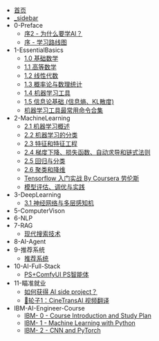* [首页](README.md)
* [_sidebar](_sidebar.md)
* 0-Preface
  * [序2 - 为什么要学AI？](0-Preface/%E5%BA%8F2%20-%20%E4%B8%BA%E4%BB%80%E4%B9%88%E8%A6%81%E5%AD%A6AI%EF%BC%9F.md)
  * [序 - 学习路线图](0-Preface/%E5%BA%8F%20-%20%E5%AD%A6%E4%B9%A0%E8%B7%AF%E7%BA%BF%E5%9B%BE.md)
* 1-EssentialBasics
  * [1.0 基础数学](1-EssentialBasics/1.0%20%E5%9F%BA%E7%A1%80%E6%95%B0%E5%AD%A6.md)
  * [1.1 高等数学](1-EssentialBasics/1.1%20%E9%AB%98%E7%AD%89%E6%95%B0%E5%AD%A6.md)
  * [1.2 线性代数](1-EssentialBasics/1.2%20%E7%BA%BF%E6%80%A7%E4%BB%A3%E6%95%B0.md)
  * [1.3 概率论与数理统计](1-EssentialBasics/1.3%20%E6%A6%82%E7%8E%87%E8%AE%BA%E4%B8%8E%E6%95%B0%E7%90%86%E7%BB%9F%E8%AE%A1.md)
  * [1.4 机器学习工具](1-EssentialBasics/1.4%20%E6%9C%BA%E5%99%A8%E5%AD%A6%E4%B9%A0%E5%B7%A5%E5%85%B7.md)
  * [1.5 信息论基础 (信息熵、KL散度)](1-EssentialBasics/1.5%20%E4%BF%A1%E6%81%AF%E8%AE%BA%E5%9F%BA%E7%A1%80%20%28%E4%BF%A1%E6%81%AF%E7%86%B5%E3%80%81KL%E6%95%A3%E5%BA%A6%29.md)
  * [机器学习工具最常用命令合集](1-EssentialBasics/%E6%9C%BA%E5%99%A8%E5%AD%A6%E4%B9%A0%E5%B7%A5%E5%85%B7%E6%9C%80%E5%B8%B8%E7%94%A8%E5%91%BD%E4%BB%A4%E5%90%88%E9%9B%86.md)
* 2-MachineLearning
  * [2.1 机器学习概述](2-MachineLearning/2.1%20%E6%9C%BA%E5%99%A8%E5%AD%A6%E4%B9%A0%E6%A6%82%E8%BF%B0.md)
  * [2.2 机器学习的分类](2-MachineLearning/2.2%20%E6%9C%BA%E5%99%A8%E5%AD%A6%E4%B9%A0%E7%9A%84%E5%88%86%E7%B1%BB.md)
  * [2.3 特征和特征工程](2-MachineLearning/2.3%20%E7%89%B9%E5%BE%81%E5%92%8C%E7%89%B9%E5%BE%81%E5%B7%A5%E7%A8%8B.md)
  * [2.4 梯度下降、损失函数、自动求导和链式法则](2-MachineLearning/2.4%20%E6%A2%AF%E5%BA%A6%E4%B8%8B%E9%99%8D%E3%80%81%E6%8D%9F%E5%A4%B1%E5%87%BD%E6%95%B0%E3%80%81%E8%87%AA%E5%8A%A8%E6%B1%82%E5%AF%BC%E5%92%8C%E9%93%BE%E5%BC%8F%E6%B3%95%E5%88%99.md)
  * [2.5 回归与分类](2-MachineLearning/2.5%20%E5%9B%9E%E5%BD%92%E4%B8%8E%E5%88%86%E7%B1%BB.md)
  * [2.6 聚类和降维](2-MachineLearning/2.6%20%E8%81%9A%E7%B1%BB%E5%92%8C%E9%99%8D%E7%BB%B4.md)
  * [Tensorflow 入门实战 By Coursera 劳伦斯](2-MachineLearning/Tensorflow%20%E5%85%A5%E9%97%A8%E5%AE%9E%E6%88%98%20By%20Coursera%20%E5%8A%B3%E4%BC%A6%E6%96%AF.md)
  * [模型评估、调优与实践](2-MachineLearning/%E6%A8%A1%E5%9E%8B%E8%AF%84%E4%BC%B0%E3%80%81%E8%B0%83%E4%BC%98%E4%B8%8E%E5%AE%9E%E8%B7%B5.md)
* 3-DeepLearning
  * [3.1 神经网络与多层感知机](3-DeepLearning/3.1%20%E7%A5%9E%E7%BB%8F%E7%BD%91%E7%BB%9C%E4%B8%8E%E5%A4%9A%E5%B1%82%E6%84%9F%E7%9F%A5%E6%9C%BA.md)
* 5-ComputerVison
* 6-NLP
* 7-RAG
  * [现代搜索技术](7-RAG/%E7%8E%B0%E4%BB%A3%E6%90%9C%E7%B4%A2%E6%8A%80%E6%9C%AF.md)
* 8-AI-Agent
* 9-推荐系统
  * [推荐系统](9-%E6%8E%A8%E8%8D%90%E7%B3%BB%E7%BB%9F/%E6%8E%A8%E8%8D%90%E7%B3%BB%E7%BB%9F.md)
* 10-AI-Full-Stack
  * [PS+ComfyUI PS智能体](10-AI-Full-Stack/PS%2BComfyUI%20PS%E6%99%BA%E8%83%BD%E4%BD%93.md)
* 11-瞄准就业
  * [如何获得 AI side project？](11-%E7%9E%84%E5%87%86%E5%B0%B1%E4%B8%9A/%E5%A6%82%E4%BD%95%E8%8E%B7%E5%BE%97%20AI%20side%20project%EF%BC%9F.md)
  * [🛞轮子1：CineTransAI 视频翻译](11-%E7%9E%84%E5%87%86%E5%B0%B1%E4%B8%9A/%F0%9F%9B%9E%E8%BD%AE%E5%AD%901%EF%BC%9ACineTransAI%20%E8%A7%86%E9%A2%91%E7%BF%BB%E8%AF%91.md)
* IBM-AI-Engineer-Course
  * [IBM- 0 - Course Introduction and Study Plan](IBM-AI-Engineer-Course/IBM-%200%20-%20Course%20Introduction%20and%20Study%20Plan.md)
  * [IBM- 1 - Machine Learning with Python](IBM-AI-Engineer-Course/IBM-%201%20-%20Machine%20Learning%20with%20Python.md)
  * [IBM- 2 - CNN and PyTorch](IBM-AI-Engineer-Course/IBM-%202%20-%20CNN%20and%20PyTorch.md)